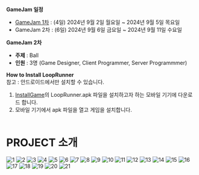**GameJam 일정**<br>
- [GameJam 1차](https://github.com/LeeeJooo/MiniGame_EdgeRunner) : (4일) 2024년 9월 2일 월요일 ~ 2024년 9월 5일 목요일
- GameJam 2차 : (6일) 2024년 9월 6일 금요일 ~ 2024년 9월 11일 수요일<Br>

**GameJam 2차**<br>
- **주제** : Ball<br>
- **인원** : 3명 (Game Designer, Client Programmer, Server Programmmer)<br>

**How to Install LoopRunner**<Br>
참고 : 안드로이드에서만 설치할 수 있습니다.<br>
1. [InstallGame](https://github.com/LeeeJooo/GameJam_LoopRunner/tree/main/InstallGame)의 LoopRunner.apk 파일을 설치하고자 하는 모바일 기기에 다운로드 합니다.
2. 모바일 기기에서 apk 파일을 열고 게임을 설치합니다.
<BR><BR>
# PROJECT 소개
![1](Images/1.png)
![2](Images/2.png)
![3](Images/3.png)
![4](Images/4.png)
![5](Images/5.png)
![6](Images/6.png)
![7](Images/7.png)
![8](Images/8.png)
![9](Images/9.png)
![10](Images/10.png)
![11](Images/11.png)
![12](Images/12.png)
![13](Images/13.png)
![14](Images/14.png)
![15](Images/15.png)
![16](Images/16.png)
![17](Images/17.png)
![18](Images/18.png)
![19](Images/19.png)
![20](Images/20.png)
![21](Images/21.png)